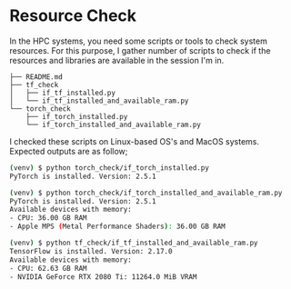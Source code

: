 # Resource Check

In the HPC systems, you need some scripts or tools to check system resources. For this purpose, I gather number of scripts to check if the resources and libraries are available in the session I'm in.


	├── README.md
	├── tf_check
	│   ├── if_tf_installed.py
	│   └── if_tf_installed_and_available_ram.py
	└── torch_check
	    ├── if_torch_installed.py
	    └── if_torch_installed_and_available_ram.py


I checked these scripts on Linux-based OS's and MacOS systems. Expected outputs are as follow;

```bash
(venv) $ python torch_check/if_torch_installed.py
PyTorch is installed. Version: 2.5.1
```

```bash
(venv) $ python torch_check/if_torch_installed_and_available_ram.py
PyTorch is installed. Version: 2.5.1
Available devices with memory:
- CPU: 36.00 GB RAM
- Apple MPS (Metal Performance Shaders): 36.00 GB RAM
```

```bash
(venv) $ python tf_check/if_tf_installed_and_available_ram.py
TensorFlow is installed. Version: 2.17.0
Available devices with memory:
- CPU: 62.63 GB RAM
- NVIDIA GeForce RTX 2080 Ti: 11264.0 MiB VRAM
```
